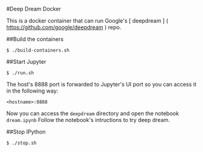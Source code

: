 #Deep Dream Docker

This is a docker container that can run Google's [ deepdream ] ( https://github.com/google/deepdream ) repo.


##Build the containers
```
$ ./build-containers.sh
```

##Start Jupyter
```
$ ./run.sh
```
The host's 8888 port is forwarded to Jupyter's UI port so you can access it in the following way:
```
<hostname>:8888
```

Now you can access the `deepdream` directory and open the notebook `dream.ipynb`
Follow the notebook's intructions to try deep dream.

##Stop IPython
```
$ ./stop.sh
```


